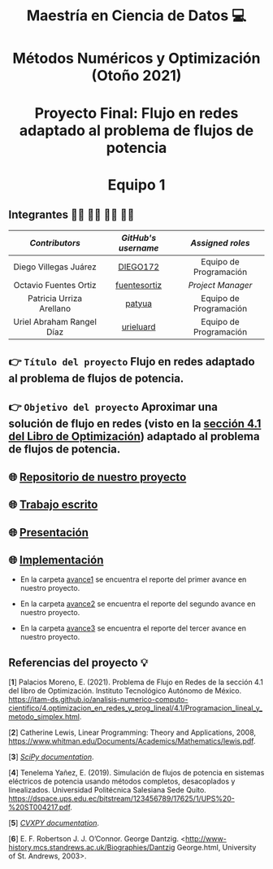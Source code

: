 <p align = "center">

# <p align = "center"> Maestría en Ciencia de Datos :computer:
    
# <p align = "center"> Métodos Numéricos y Optimización (Otoño 2021)    
    
# <p align = "center"> Proyecto Final: Flujo en redes adaptado al problema de flujos de potencia
  
# <p align = "center"> Equipo 1

## Integrantes 👨‍🔬 👨‍🔬 👩‍🔬 👨‍🔬

|     ***Contributors***    |             ***GitHub's username***             |  ***Assigned roles***  |                       
|:-------------------------:|:-----------------------------------------------:|:----------------------:|
|   Diego Villegas Juárez   |     [DIEGO172](https://github.com/DIEGO172)     | Equipo de Programación | 
|   Octavio Fuentes Ortiz   | [fuentesortiz](https://github.com/fuentesortiz) | *Project Manager*      | 
|  Patricia Urriza Arellano |       [patyua](https://github.com/patyua)       | Equipo de Programación | 
| Uriel Abraham Rangel Díaz |    [urieluard](https://github.com/urieluard)    | Equipo de Programación |

## 👉 ```Título del proyecto``` Flujo en redes adaptado al problema de flujos de potencia.

## 👉 ```Objetivo del proyecto``` **Aproximar una solución de flujo en redes (visto en la [sección 4.1 del Libro de Optimización](https://itam-ds.github.io/analisis-numerico-computo-cientifico/4.optimizacion_en_redes_y_prog_lineal/4.1/Programacion_lineal_y_metodo_simplex.html)) adaptado al problema de flujos de potencia**.

## 🌐 [Repositorio de nuestro proyecto](https://github.com/fuentesortiz/Optimizacion_2021_Proyecto_Final_Equipo_1)

## 🌐 [Trabajo escrito](https://github.com/fuentesortiz/Optimizacion_2021_Proyecto_Final_Equipo_1/blob/main/Trabajo_Escrito%20Equipo_1.pdf)

## 🌐 [Presentación](https://github.com/fuentesortiz/Optimizacion_2021_Proyecto_Final_Equipo_1/blob/main/presentacion_equipo1.pdf)

## 🌐 [Implementación]() 


- En la carpeta [avance1](https://github.com/ITAM-DS/analisis-numerico-computo-cientifico/blob/optimizacion-2021/proyecto_final/proyectos/equipos/equipo_1/avance1/avance1.md) se encuentra el reporte del primer avance en nuestro proyecto.
 
- En la carpeta [avance2](https://github.com/ITAM-DS/analisis-numerico-computo-cientifico/blob/optimizacion-2021/proyecto_final/proyectos/equipos/equipo_1/Avance2/avance2.md) se encuentra el reporte del segundo avance en nuestro proyecto.
    
- En la carpeta [avance3]() se encuentra el reporte del tercer avance en nuestro proyecto.

## Referencias del proyecto 💡

[**1**] Palacios Moreno, E. (2021). Problema de Flujo en Redes de la sección 4.1 del libro de Optimización. Instituto Tecnológico Autónomo de México. <https://itam-ds.github.io/analisis-numerico-computo-cientifico/4.optimizacion_en_redes_y_prog_lineal/4.1/Programacion_lineal_y_metodo_simplex.html>.

[**2**] Catherine Lewis,  Linear Programming: Theory and Applications, 2008, <https://www.whitman.edu/Documents/Academics/Mathematics/lewis.pdf>.

[**3**] [*SciPy documentation*](https://scipy.org/).

[**4**] Tenelema Yañez, E. (2019). Simulación de flujos de potencia en sistemas eléctricos de potencia usando métodos completos, desacoplados y linealizados. Universidad Politécnica Salesiana Sede Quito. <https://dspace.ups.edu.ec/bitstream/123456789/17625/1/UPS%20-%20ST004217.pdf>.

[**5**] [*CVXPY documentation*](https://www.cvxpy.org/).
  
[**6**] E. F. Robertson J. J. O’Connor. George Dantzig. <http://www-history.mcs.standrews.ac.uk/Biographies/Dantzig George.html, University of St. Andrews, 2003>.
 
